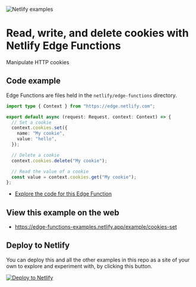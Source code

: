 ![Netlify examples](https://user-images.githubusercontent.com/5865/159468750-df1c2783-39b2-40da-9c0f-971f72a7ea3f.png)

# Read, write, and delete cookies with Netlify Edge Functions

Manipulate HTTP cookies

## Code example

Edge Functions are files held in the `netlify/edge-functions` directory.

```ts
import type { Context } from "https://edge.netlify.com";

export default async (request: Request, context: Context) => {
  // Set a cookie
  context.cookies.set({
    name: "My cookie",
    value: "hello",
  });

  // Delete a cookie
  context.cookies.delete("My cookie");

  // Read the value of a cookie
  const value = context.cookies.get("My cookie");
};
```

- [Explore the code for this Edge Function](../../netlify/edge-functions/cookies.ts)

## View this example on the web

- https://edge-functions-examples.netlify.app/example/cookies-set

## Deploy to Netlify

You can deploy this and all the other examples in this repo as a site of your own to explore and experiment with, by
clicking this button.

[![Deploy to Netlify](https://www.netlify.com/img/deploy/button.svg)](https://app.netlify.com/start/deploy?repository=https://github.com/netlify/edge-functions-examples&utm_campaign=devex&utm_source=edge-functions-examples&utm_medium=web&utm_content=Deploy%20Edge%20Functions%20Examples%20to%20Netlify)
